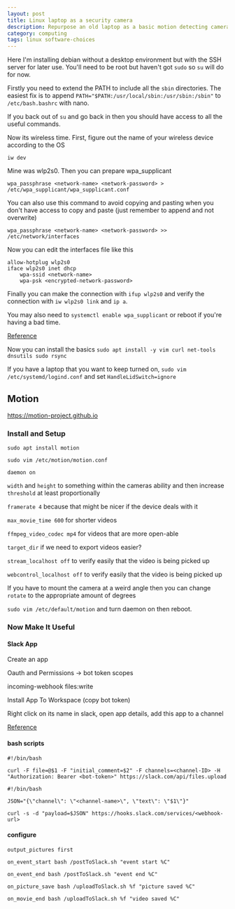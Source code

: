 ```yaml
---
layout: post
title: Linux laptop as a security camera
description: Repurpose an old laptop as a basic motion detecting camera
category: computing
tags: linux software-choices
---
```


Here I'm installing debian without a desktop environment but with the SSH server for later use. You'll need to be root but haven't got `sudo` so `su` will do for now.

Firstly you need to extend the PATH to include all the `sbin` directories. The easiest fix is to append `PATH="$PATH:/usr/local/sbin:/usr/sbin:/sbin"` to `/etc/bash.bashrc` with nano.

If you back out of `su` and go back in then you should have access to all the useful commands.

Now its wireless time. First, figure out the name of your wireless device according to the OS

`iw dev`

Mine was wlp2s0. Then you can prepare wpa_supplicant

`wpa_passphrase <network-name> <network-password> > /etc/wpa_supplicant/wpa_supplicant.conf`

You can also use this command to avoid copying and pasting when you don't have access to copy and paste (just remember to append and not overwrite)

`wpa_passphrase <network-name> <network-password> >> /etc/network/interfaces`

Now you can edit the interfaces file like this

```
allow-hotplug wlp2s0
iface wlp2s0 inet dhcp
	wpa-ssid <network-name>
	wpa-psk <encrypted-network-password>
```

Finally you can make the connection with `ifup wlp2s0` and verify the connection with `iw wlp2s0 link` and `ip a`.

You may also need to `systemctl enable wpa_supplicant` or reboot if you're having a bad time.

[Reference](https://wiki.debian.org/WiFi/HowToUse)

Now you can install the basics `sudo apt install -y vim curl net-tools dnsutils sudo rsync`

If you have a laptop that you want to keep turned on, `sudo vim /etc/systemd/logind.conf` and set `HandleLidSwitch=ignore`

## Motion

https://motion-project.github.io

### Install and Setup

`sudo apt install motion`

`sudo vim /etc/motion/motion.conf`

`daemon on`

`width` and `height` to something within the cameras ability and then increase `threshold` at least proportionally

`framerate 4` because that might be nicer if the device deals with it

`max_movie_time 600` for shorter videos

`ffmpeg_video_codec mp4` for videos that are more open-able

`target_dir` if we need to export videos easier?

`stream_localhost off` to verify easily that the video is being picked up

`webcontrol_localhost off` to verify easily that the video is being picked up

If you have to mount the camera at a weird angle then you can change `rotate` to the appropriate amount of degrees

`sudo vim /etc/default/motion` and turn daemon on then reboot.

### Now Make It Useful

#### Slack App

Create an app

Oauth and Permissions -> bot token scopes

incoming-webhook
files:write

Install App To Workspace (copy bot token)

Right click on its name in slack, open app details, add this app to a channel

[Reference](https://dev.to/c0d3b0t/upload-and-publish-a-file-on-slack-channel-with-bash-i2e)

#### bash scripts

```
#!/bin/bash

curl -F file=@$1 -F "initial_comment=$2" -F channels=<channel-ID> -H "Authorization: Bearer <bot-token>" https://slack.com/api/files.upload
```

```
#!/bin/bash

JSON="{\"channel\": \"<channel-name>\", \"text\": \"$1\"}"

curl -s -d "payload=$JSON" https://hooks.slack.com/services/<webhook-url>
```

#### configure

`output_pictures first`

`on_event_start bash /postToSlack.sh "event start %C"`

`on_event_end bash /postToSlack.sh "event end %C"`

`on_picture_save bash /uploadToSlack.sh %f "picture saved %C"`

`on_movie_end bash /uploadToSlack.sh %f "video saved %C"`
